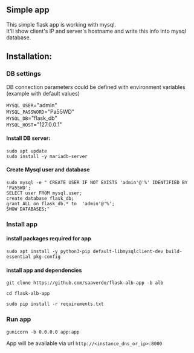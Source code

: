 ## Simple app
This simple flask app is working with mysql.  
It'll show client's IP and server's hostname and write this info into mysql database.  

## Installation:
### DB settings 
DB connection parameters could be defined with environment variables (example with default values)  

`MYSQL_USER`="admin"      
`MYSQL_PASSWORD`="Pa55WD"   
`MYSQL_DB`="flask_db"     
`MYSQL_HOST`="127.0.0.1"  

#### Install DB server:

```
sudo apt update
sudo install -y mariadb-server
```

#### Create Mysql user and database

```
sudo mysql -e " CREATE USER IF NOT EXISTS 'admin'@'%' IDENTIFIED BY 'Pa55WD';
SELECT user FROM mysql.user;
create database flask_db;
grant ALL on flask_db.* to  'admin'@'%';
SHOW DATABASES;"
```

### Install app
#### install packages required for app

```
sudo apt install -y python3-pip default-libmysqlclient-dev build-essential pkg-config 
```

#### install app and dependencies

```
git clone https://github.com/saaverdo/flask-alb-app -b alb

cd flask-alb-app

sudo pip install -r requirements.txt
```

### Run app

```
gunicorn -b 0.0.0.0 app:app
```

App will be available via url `http://<instance_dns_or_ip>:8000`  

   
